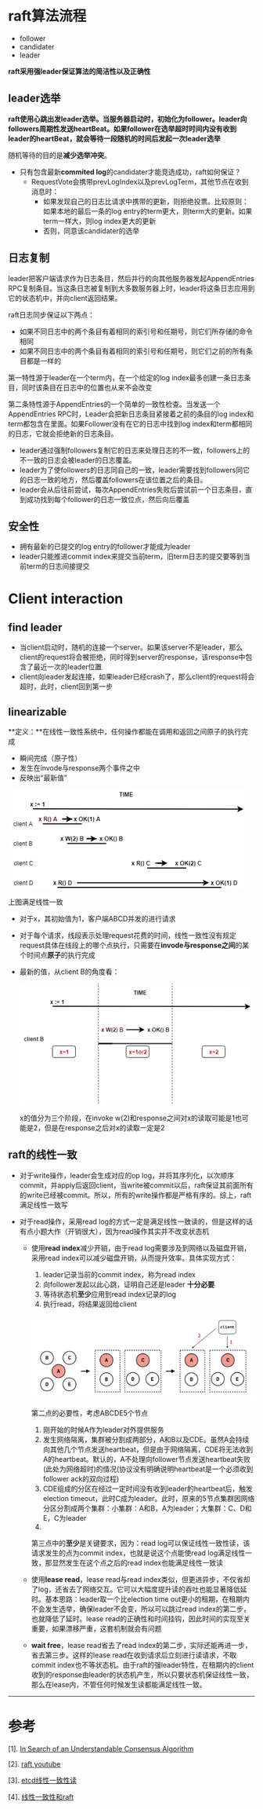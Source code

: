 # raft算法流程

- follower
- candidater
- leader

**raft采用强leader保证算法的简洁性以及正确性**

## leader选举

**raft使用心跳出发leader选举。当服务器启动时，初始化为follower。leader向followers周期性发送heartBeat。如果follower在选举超时时间内没有收到leader的heartBeat，就会等待一段随机的时间后发起一次leader选举**

随机等待的目的是**减少选举冲突**。

- 只有包含最新**commited log**的candidater才能竞选成功，raft如何保证？
  - RequestVote会携带prevLogIndex以及prevLogTerm，其他节点在收到消息时：
    - 如果发现自己的日志比请求中携带的更新，则拒绝投票。比较原则：如果本地的最后一条的log entry的term更大，则term大的更新。如果term一样大，则log index更大的更新
    - 否则，同意该candidater的选举

## 日志复制

leader把客户端请求作为日志条目，然后并行的向其他服务器发起AppendEntries RPC复制条目。当这条日志被复制到大多数服务器上时，leader将这条日志应用到它的状态机中，并向client返回结果。

raft日志同步保证以下两点：

- 如果不同日志中的两个条目有着相同的索引号和任期号，则它们所存储的命令相同
- 如果不同日志中的两个条目有着相同的索引号和任期号，则它们之前的所有条目都是一样的

第一特性源于leader在一个term内，在一个给定的log index最多创建一条日志条目，同时该条目在日志中的位置也从来不会改变

第二条特性源于AppendEntries的一个简单的一致性检查。当发送一个AppendEntries RPC时，Leader会把新日志条目紧接着之前的条目的log index和term都包含在里面。如果Follower没有在它的日志中找到log index和term都相同的日志，它就会拒绝新的日志条目。

- leader通过强制followers复制它的日志来处理日志的不一致，followers上的不一致的日志会被leader的日志覆盖。
- leader为了使followers的日志同自己的一致，leader需要找到followers同它的日志一致的地方，然后覆盖followers在该位置之后的条目。
- leader会从后往前尝试，每次AppendEntries失败后尝试前一个日志条目，直到成功找到每个follower的日志一致位点，然后向后覆盖

## 安全性

- 拥有最新的已提交的log entry的follower才能成为leader
- leader只能推进commit index来提交当前term，旧term日志的提交要等到当前term的日志间接提交

# Client interaction

## find leader

- 当client启动时，随机的连接一个server。如果该server不是leader，那么client的request将会被拒绝，同时得到server的response，该response中包含了最近一次的leader位置
- client向leader发起连接，如果leader已经crash了，那么client的request将会超时，此时，client回到第一步

## linearizable

**定义：**在线性一致性系统中，任何操作都能在调用和返回之间原子的执行完成

- 瞬间完成（原子性）
- 发生在invode与response两个事件之中
- 反映出“最新值”

![](https://raw.githubusercontent.com/HaHaJeff/HaHaJeff.github.io/master/img/raft/linearizable.png)

上图满足线性一致

- 对于x，其初始值为1，客户端ABCD并发的进行请求

- 对于每个请求，线段表示处理request花费的时间，线性一致性没有规定request具体在线段上的哪个点执行，只需要在**invode与response之间**的某个时间点**原子**的执行完成

- 最新的值，从client B的角度看：

  ![](https://raw.githubusercontent.com/HaHaJeff/HaHaJeff.github.io/master/img/raft/example_B.png)

  

  x的值分为三个阶段，在invoke w(2)和response之间对x的读取可能是1也可能是2，但是在response之后对x的读取一定是2

## raft的线性一致

- 对于write操作，leader会生成对应的op log，并将其序列化，以次顺序commit，并apply后返回client，当write被commit以后，raft保证其前面所有的write已经被commit。所以，所有的write操作都是严格有序的。综上，raft满足线性一致写

- 对于read操作，采用read log的方式一定是满足线性一致读的，但是这样的话有点小题大作（开销很大），因为read操作其实并不改变状态机

  - 使用**read index**减少开销，由于read log需要涉及到网络以及磁盘开销，采用read index可以减少磁盘开销，从而提升效率。具体实现方式：

    1. leader记录当前的commit index，称为read index
    2. 向follower发起以此心跳，证明自己还是leader  **十分必要**
    3. 等待状态机**至少**应用到read index记录的log
    4. 执行read，将结果返回给client

    ![](https://raw.githubusercontent.com/HaHaJeff/HaHaJeff.github.io/master/img/raft/linearizable_leader_valid.png)

    第二点的必要性，考虑ABCDE5个节点

    1. 刚开始的时候A作为leader对外提供服务
    2. 发生网络隔离，集群被分割成两部分，A和B以及CDE。虽然A会持续向其他几个节点发送heartbeat，但是由于网络隔离，CDE将无法收到A的heartbeat。默认的，A不处理向follower节点发送heartbeat失败(此处为网络超时)的情况(协议没有明确说明heartbeat是一个必须收到follower ack的双向过程)
    3. CDE组成的分区在经过一定时间没有收到leader的heartbeat后，触发election timeout，此时C成为leader。此时，原来的5节点集群因网络分区分割成两个集群：小集群：A和B，A为leader；大集群：C、D和E，C为leader
    4. 

    第三点中的**至少**是关键要求，因为：read log可以保证线性一致性读，该请求发生的点为commit index，也就是说这个点能使read log满足线性一致，那显然发生在这个点之后的read index也能满足线性一致读

  - 使用**lease read**，lease read与read index类似，但更进异步，不仅省却了log，还省去了网络交互。它可以大幅度提升读的吞吐也能显著降低延时。基本思路：leader取一个比election time out更小的租期，在租期内不会发生选举，确保leader不会变，所以可以跳过read index的第二步，也就降低了延时。lease read的正确性和时间挂钩，因此时间的实现至关重要，如果漂移严重，这套机制就会有问题

  - **wait free**，lease read省去了read index的第二步，实际还能再进一步，省去第三步。这样的lease read在收到请求后立刻进行读请求，不取commit index也不等状态机。由于raft的强leader特性，在租期内的client收到的response由leader的状态机产生，所以只要状态机保证线性一致，那么在lease内，不管任何时候发生读都能满足线性一致。



---

# 参考

[1]. [In Search of an Understandable Consensus Algorithm](https://raft.github.io/raft.pdf)

[2]. [raft youtube](https://www.youtube.com/watch?v=JEpsBg0AO6o&t=182s)

[3]. [etcd线性一致性读](https://zhengyinyong.com/etcd-linearizable-read-implementation.html)

[4]. [线性一致性和raft](https://pingcap.com/blog-cn/linearizability-and-raft/)

